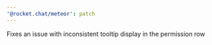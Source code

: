 ```yaml
---
'@rocket.chat/meteor': patch
---
```


Fixes an issue with inconsistent tooltip display in the permission row
